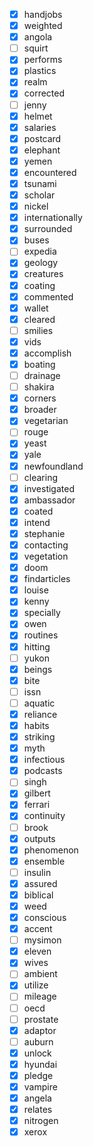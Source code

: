 - [x] handjobs
- [x] weighted
- [x] angola
- [ ] squirt
- [x] performs
- [x] plastics
- [x] realm
- [x] corrected
- [ ] jenny
- [x] helmet
- [x] salaries
- [x] postcard
- [x] elephant
- [x] yemen
- [x] encountered
- [x] tsunami
- [x] scholar
- [x] nickel
- [x] internationally
- [x] surrounded
- [x] buses
- [ ] expedia
- [x] geology
- [x] creatures
- [x] coating
- [x] commented
- [x] wallet
- [x] cleared
- [ ] smilies
- [x] vids
- [x] accomplish
- [x] boating
- [ ] drainage
- [ ] shakira
- [x] corners
- [x] broader
- [x] vegetarian
- [ ] rouge
- [x] yeast
- [x] yale
- [x] newfoundland
- [ ] clearing
- [x] investigated
- [x] ambassador
- [x] coated
- [x] intend
- [x] stephanie
- [x] contacting
- [x] vegetation
- [x] doom
- [x] findarticles
- [x] louise
- [x] kenny
- [x] specially
- [x] owen
- [x] routines
- [x] hitting
- [ ] yukon
- [x] beings
- [x] bite
- [ ] issn
- [ ] aquatic
- [x] reliance
- [x] habits
- [x] striking
- [x] myth
- [x] infectious
- [x] podcasts
- [ ] singh
- [x] gilbert
- [x] ferrari
- [x] continuity
- [ ] brook
- [x] outputs
- [x] phenomenon
- [x] ensemble
- [ ] insulin
- [x] assured
- [x] biblical
- [x] weed
- [x] conscious
- [x] accent
- [ ] mysimon
- [x] eleven
- [x] wives
- [ ] ambient
- [x] utilize
- [ ] mileage
- [ ] oecd
- [ ] prostate
- [x] adaptor
- [ ] auburn
- [x] unlock
- [x] hyundai
- [x] pledge
- [x] vampire
- [x] angela
- [x] relates
- [x] nitrogen
- [x] xerox
